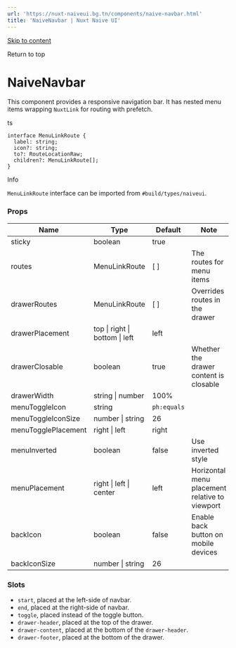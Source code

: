 ```yaml
---
url: 'https://nuxt-naiveui.bg.tn/components/naive-navbar.html'
title: 'NaiveNavbar | Nuxt Naive UI'
---
```


[Skip to content](https://nuxt-naiveui.bg.tn/components/naive-navbar.html#VPContent)

Return to top

# NaiveNavbar [​](https://nuxt-naiveui.bg.tn/components/naive-navbar.html#naivenavbar)

This component provides a responsive navigation bar. It has nested menu items wrapping `NuxtLink` for routing with prefetch.

ts

```
interface MenuLinkRoute {
  label: string;
  icon?: string;
  to?: RouteLocationRaw;
  children?: MenuLinkRoute[];
}
```

Info

`MenuLinkRoute` interface can be imported from `#build/types/naiveui`.

### Props [​](https://nuxt-naiveui.bg.tn/components/naive-navbar.html#props)

| **Name**            | **Type**                       | **Default** | **Note**                                       |
| ------------------- | ------------------------------ | ----------- | ---------------------------------------------- |
| sticky              | boolean                        | true        |                                                |
| routes              | MenuLinkRoute                  | \[ \]       | The routes for menu items                      |
| drawerRoutes        | MenuLinkRoute                  | \[ \]       | Overrides routes in the drawer                 |
| drawerPlacement     | top \| right \| bottom \| left | left        |                                                |
| drawerClosable      | boolean                        | true        | Whether the drawer content is closable         |
| drawerWidth         | string \| number               | 100%        |                                                |
| menuToggleIcon      | string                         | `ph:equals` |                                                |
| menuToggleIconSize  | number \| string               | 26          |                                                |
| menuTogglePlacement | right \| left                  | right       |                                                |
| menuInverted        | boolean                        | false       | Use inverted style                             |
| menuPlacement       | right \| left \| center        | left        | Horizontal menu placement relative to viewport |
| backIcon            | boolean                        | false       | Enable back button on mobile devices           |
| backIconSize        | number \| string               | 26          |                                                |

### Slots [​](https://nuxt-naiveui.bg.tn/components/naive-navbar.html#slots)

- `start`, placed at the left-side of navbar.
- `end`, placed at the right-side of navbar.
- `toggle`, placed instead of the toggle button.
- `drawer-header`, placed at the top of the drawer.
- `drawer-content`, placed at the bottom of the `drawer-header`.
- `drawer-footer`, placed at the bottom of the drawer.
